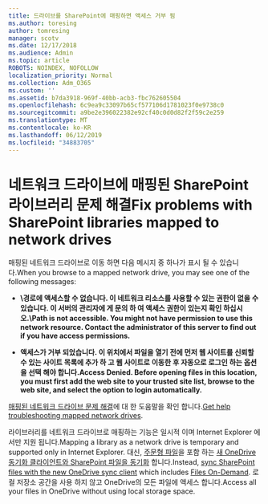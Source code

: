 ```yaml
---
title: 드라이브를 SharePoint에 매핑하면 액세스 거부 됨
ms.author: toresing
author: tomresing
manager: scotv
ms.date: 12/17/2018
ms.audience: Admin
ms.topic: article
ROBOTS: NOINDEX, NOFOLLOW
localization_priority: Normal
ms.collection: Adm_O365
ms.custom: ''
ms.assetid: b7da3918-969f-40bb-acb3-fbc762605504
ms.openlocfilehash: 6c9ea9c33097b65cf577106d1781023f0e9738c0
ms.sourcegitcommit: a9be2e396022382e92cf40c0d0d82f2f59c2e259
ms.translationtype: MT
ms.contentlocale: ko-KR
ms.lasthandoff: 06/12/2019
ms.locfileid: "34883705"
---
```

# <a name="fix-problems-with-sharepoint-libraries-mapped-to-network-drives"></a><span data-ttu-id="c9879-102">네트워크 드라이브에 매핑된 SharePoint 라이브러리 문제 해결</span><span class="sxs-lookup"><span data-stu-id="c9879-102">Fix problems with SharePoint libraries mapped to network drives</span></span>

<span data-ttu-id="c9879-103">매핑된 네트워크 드라이브로 이동 하면 다음 메시지 중 하나가 표시 될 수 있습니다.</span><span class="sxs-lookup"><span data-stu-id="c9879-103">When you browse to a mapped network drive, you may see one of the following messages:</span></span>
  
- <span data-ttu-id="c9879-104">**\\경로에 액세스할 수 없습니다. 이 네트워크 리소스를 사용할 수 있는 권한이 없을 수 있습니다. 이 서버의 관리자에 게 문의 하 여 액세스 권한이 있는지 확인 하십시오.**</span><span class="sxs-lookup"><span data-stu-id="c9879-104">**\\Path is not accessible. You might not have permission to use this network resource. Contact the administrator of this server to find out if you have access permissions.**</span></span>

- <span data-ttu-id="c9879-105">**액세스가 거부 되었습니다. 이 위치에서 파일을 열기 전에 먼저 웹 사이트를 신뢰할 수 있는 사이트 목록에 추가 하 고 웹 사이트로 이동한 후 자동으로 로그인 하는 옵션을 선택 해야 합니다.**</span><span class="sxs-lookup"><span data-stu-id="c9879-105">**Access Denied. Before opening files in this location, you must first add the web site to your trusted site list, browse to the web site, and select the option to login automatically.**</span></span>

<span data-ttu-id="c9879-106">[매핑된 네트워크 드라이브 문제 해결](https://support.office.com/article/ef399c67-4578-4c3a-adbe-0b489084eabe.aspx)에 대 한 도움말을 확인 합니다.</span><span class="sxs-lookup"><span data-stu-id="c9879-106">[Get help troubleshooting mapped network drives](https://support.office.com/article/ef399c67-4578-4c3a-adbe-0b489084eabe.aspx).</span></span>
  
<span data-ttu-id="c9879-107">라이브러리를 네트워크 드라이브로 매핑하는 기능은 일시적 이며 Internet Explorer 에서만 지원 됩니다.</span><span class="sxs-lookup"><span data-stu-id="c9879-107">Mapping a library as a network drive is temporary and supported only in Internet Explorer.</span></span> <span data-ttu-id="c9879-108">대신, [주문형 파일](https://support.office.com/article/0e6860d3-d9f3-4971-b321-7092438fb38e.aspx)을 포함 하는 [새 OneDrive 동기화 클라이언트와 SharePoint 파일을 동기화](https://support.office.com/article/6de9ede8-5b6e-4503-80b2-6190f3354a88.aspx) 합니다.</span><span class="sxs-lookup"><span data-stu-id="c9879-108">Instead, [sync SharePoint files with the new OneDrive sync client](https://support.office.com/article/6de9ede8-5b6e-4503-80b2-6190f3354a88.aspx) which includes [Files On-Demand](https://support.office.com/article/0e6860d3-d9f3-4971-b321-7092438fb38e.aspx).</span></span> <span data-ttu-id="c9879-109">로컬 저장소 공간을 사용 하지 않고 OneDrive의 모든 파일에 액세스 합니다.</span><span class="sxs-lookup"><span data-stu-id="c9879-109">Access all your files in OneDrive without using local storage space.</span></span>
  